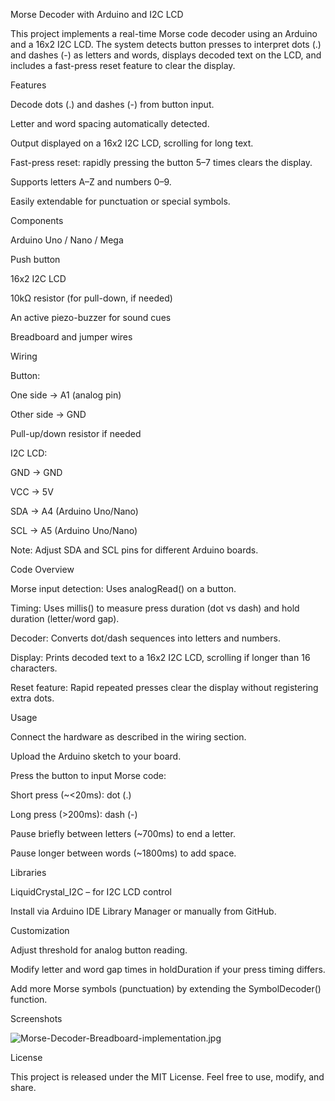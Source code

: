 Morse Decoder with Arduino and I2C LCD

This project implements a real-time Morse code decoder using an Arduino and a 16x2 I2C LCD. The system detects button presses to interpret dots (.) and dashes (-) as letters and words, displays decoded text on the LCD, and includes a fast-press reset feature to clear the display.

Features

Decode dots (.) and dashes (-) from button input.

Letter and word spacing automatically detected.

Output displayed on a 16x2 I2C LCD, scrolling for long text.

Fast-press reset: rapidly pressing the button 5–7 times clears the display.

Supports letters A–Z and numbers 0–9.

Easily extendable for punctuation or special symbols.

Components

Arduino Uno / Nano / Mega

Push button

16x2 I2C LCD

10kΩ resistor (for pull-down, if needed)

An active piezo-buzzer for sound cues

Breadboard and jumper wires

Wiring

Button:

One side → A1 (analog pin)

Other side → GND

Pull-up/down resistor if needed

I2C LCD:

GND → GND

VCC → 5V

SDA → A4 (Arduino Uno/Nano)

SCL → A5 (Arduino Uno/Nano)

Note: Adjust SDA and SCL pins for different Arduino boards.

Code Overview

Morse input detection: Uses analogRead() on a button.

Timing: Uses millis() to measure press duration (dot vs dash) and hold duration (letter/word gap).

Decoder: Converts dot/dash sequences into letters and numbers.

Display: Prints decoded text to a 16x2 I2C LCD, scrolling if longer than 16 characters.

Reset feature: Rapid repeated presses clear the display without registering extra dots.

Usage

Connect the hardware as described in the wiring section.

Upload the Arduino sketch to your board.

Press the button to input Morse code:

Short press (~<20ms): dot (.)

Long press (>200ms): dash (-)

Pause briefly between letters (~700ms) to end a letter.

Pause longer between words (~1800ms) to add space.

Libraries

LiquidCrystal_I2C
 – for I2C LCD control

Install via Arduino IDE Library Manager or manually from GitHub.

Customization

Adjust threshold for analog button reading.

Modify letter and word gap times in holdDuration if your press timing differs.

Add more Morse symbols (punctuation) by extending the SymbolDecoder() function.

Screenshots

![Morse-Decoder-Breadboard-implementation.jpg](https://github.com/user-attachments/assets/e08d36a0-9f45-465e-a59e-aee7b8926bb8)


License

This project is released under the MIT License. Feel free to use, modify, and share.

